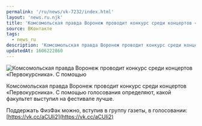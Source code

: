 ```yaml
---
permalink: '/ru/news/vk-7232/index.html'
layout: 'news.ru.njk'
title: 'Комсомольская правда Воронеж проводит конкурс среди концертов «Первокурсника».'
source: ВКонтакте
tags:
  - news_ru
description: 'Комсомольская правда Воронеж проводит конкурс среди концертов «Первокурсника».'
updatedAt: 1606222860
---
```

![Комсомольская правда Воронеж проводит конкурс среди концертов «Первокурсника». С помощью](https://sun9-42.userapi.com/impg/CbOAX3RXEgbm33Y6e9W9z9n3aQOn9v04AHgHrg/lIQj8k-GYnE.jpg?size=1280x720&quality=96&proxy=1&sign=f07d0bf2b91c0ce51c0132681a728ddd&c_uniq_tag=QfvdTcQZTkK9b1gV7W0Md76_kVDziYnxlSqKMIjs6Jo&type=album)

Комсомольская правда Воронеж проводит конкурс среди концертов «Первокурсника». С помощью голосования определяют, какой факультет выступил на фестивале лучше.

Поддержать ФизФак можно, вступив в группу газеты, в голосовании: [https://vk.cc/aCUIi2](https://vk.cc/aCUIi2)
